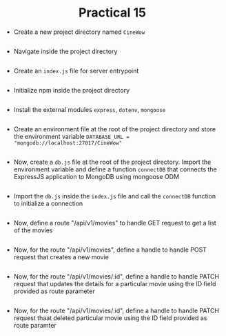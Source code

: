 <h1 align = "center">Practical 15</h1>

- Create a new project directory named `CineWow`
```

```

- Navigate inside the project directory
```

```

- Create an `index.js` file for server entrypoint

```

```

- Initialize npm inside the project directory

```

```

- Install the external modules `express`, `dotenv`, `mongoose`

```

```

- Create an environment file at the root of the project directory and store the environment variable `DATABASE_URL = "mongodb://localhost:27017/CineWow"`

```

```

- Now, create a `db.js` file at the root of the project directory. Import the environment variable and define a function `connectDB` that connects the ExpressJS application 
to MongoDB using mongoose ODM

```

```

- Import the `db.js` inside the `index.js` file and call the `connectDB` function to initialize a connection

```

```

- Now, define a route "/api/v1/movies" to handle GET request to get a list of the movies

```

```

- Now, for the route "/api/v1/movies", define a handle to handle POST request that creates a new movie

```

```

- Now, for the route "/api/v1/movies/:id", define a handle to handle PATCH request that updates the details for a particular movie using the ID field provided as 
route parameter

```

```


- Now, for the route "/api/v1/movies/:id", define a handle to handle PATCH request thaat deleted particular movie using the ID field provided as route paramter

```

```



